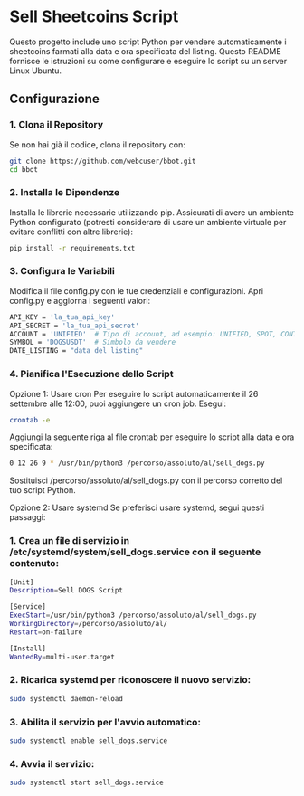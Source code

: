 # Sell Sheetcoins Script

Questo progetto include uno script Python per vendere automaticamente i sheetcoins farmati alla data e ora specificata del listing. Questo README fornisce le istruzioni su come configurare e eseguire lo script su un server Linux Ubuntu.

## Configurazione

### 1. Clona il Repository
Se non hai già il codice, clona il repository con:

```sh
git clone https://github.com/webcuser/bbot.git
cd bbot
```

### 2. Installa le Dipendenze
Installa le librerie necessarie utilizzando pip. Assicurati di avere un ambiente Python configurato (potresti considerare di usare un ambiente virtuale per evitare conflitti con altre librerie):

```sh
pip install -r requirements.txt
```

### 3. Configura le Variabili
Modifica il file config.py con le tue credenziali e configurazioni. Apri config.py e aggiorna i seguenti valori:

```sh
API_KEY = 'la_tua_api_key'
API_SECRET = 'la_tua_api_secret'
ACCOUNT = 'UNIFIED'  # Tipo di account, ad esempio: UNIFIED, SPOT, CONTRACT
SYMBOL = 'DOGSUSDT'  # Simbolo da vendere
DATE_LISTING = "data del listing"
```
### 4. Pianifica l'Esecuzione dello Script
Opzione 1: Usare cron
Per eseguire lo script automaticamente il 26 settembre alle 12:00, puoi aggiungere un cron job. Esegui:

```sh
crontab -e
```
Aggiungi la seguente riga al file crontab per eseguire lo script alla data e ora specificata:

```sh
0 12 26 9 * /usr/bin/python3 /percorso/assoluto/al/sell_dogs.py
```
Sostituisci /percorso/assoluto/al/sell_dogs.py con il percorso corretto del tuo script Python.

Opzione 2: Usare systemd
Se preferisci usare systemd, segui questi passaggi:

### 1. Crea un file di servizio in /etc/systemd/system/sell_dogs.service con il seguente contenuto:
```sh
[Unit]
Description=Sell DOGS Script

[Service]
ExecStart=/usr/bin/python3 /percorso/assoluto/al/sell_dogs.py
WorkingDirectory=/percorso/assoluto/al/
Restart=on-failure

[Install]
WantedBy=multi-user.target
```
### 2. Ricarica systemd per riconoscere il nuovo servizio:

```sh
sudo systemctl daemon-reload
```
### 3. Abilita il servizio per l'avvio automatico:
```sh
sudo systemctl enable sell_dogs.service
```
### 4. Avvia il servizio:
```sh
sudo systemctl start sell_dogs.service
```
